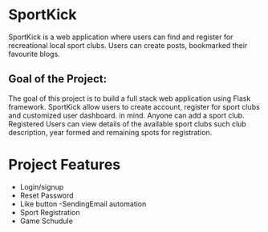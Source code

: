 # SportKick
SportKick is a web application where users can find and register for recreational local sport clubs. Users can create posts, bookmarked their favourite blogs. 

## Goal of the Project:
The goal of this project is to build a full stack web application using Flask framework. SportKick allow users to create account, register for sport clubs and customized user dashboard. in mind. Anyone can add a sport club. Registered Users can view details of the available sport clubs such club description, year formed and remaining spots for registration. 

# Project Features
  - Login/signup 
  - Reset Password
  - Like button
   -SendingEmail automation
   - Sport Registration
   - Game Schudule
